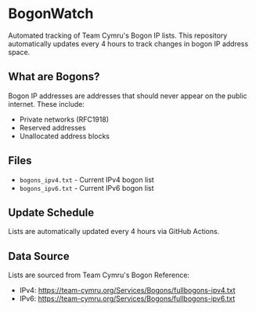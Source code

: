 # BogonWatch

Automated tracking of Team Cymru's Bogon IP lists. This repository automatically updates every 4 hours to track changes in bogon IP address space.

## What are Bogons?

Bogon IP addresses are addresses that should never appear on the public internet. These include:
- Private networks (RFC1918)
- Reserved addresses
- Unallocated address blocks

## Files

- `bogons_ipv4.txt` - Current IPv4 bogon list
- `bogons_ipv6.txt` - Current IPv6 bogon list

## Update Schedule

Lists are automatically updated every 4 hours via GitHub Actions.

## Data Source

Lists are sourced from Team Cymru's Bogon Reference:
- IPv4: https://team-cymru.org/Services/Bogons/fullbogons-ipv4.txt
- IPv6: https://team-cymru.org/Services/Bogons/fullbogons-ipv6.txt 